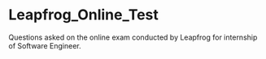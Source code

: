 # Leapfrog_Online_Test
Questions asked on the online exam conducted by Leapfrog for internship of Software Engineer.
